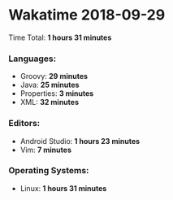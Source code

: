 # Wakatime 2018-09-29

Time Total: **1 hours 31 minutes**

### Languages:
- Groovy: **29 minutes** 
- Java: **25 minutes** 
- Properties: **3 minutes** 
- XML: **32 minutes** 

### Editors:
- Android Studio: **1 hours 23 minutes** 
- Vim: **7 minutes** 

### Operating Systems:
- Linux: **1 hours 31 minutes** 

